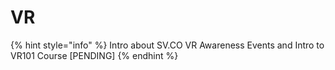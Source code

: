 # VR

{% hint style="info" %}
Intro about SV.CO VR Awareness Events and Intro to VR101 Course \[PENDING\]
{% endhint %}

